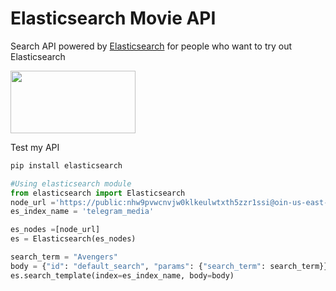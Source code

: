 # Elasticsearch Movie API
Search  API powered by [Elasticsearch](https://github.com/elastic/elasticsearch) for people who want to try out Elasticsearch

<img src="https://images.contentstack.io/v3/assets/bltefdd0b53724fa2ce/blt280217a63b82a734/5bbdaacf63ed239936a7dd56/elastic-logo.svg" width="200" height="100">

Test my API
```python
pip install elasticsearch
```
```python
#Using elasticsearch module
from elasticsearch import Elasticsearch
node_url ='https://public:nhw9pvwcnvjw0klkeulwtxth5zzr1ssi@oin-us-east-1.searchly.com'
es_index_name = 'telegram_media'

es_nodes =[node_url]
es = Elasticsearch(es_nodes)

search_term = "Avengers"
body = {"id": "default_search", "params": {"search_term": search_term}}
es.search_template(index=es_index_name, body=body)
```



